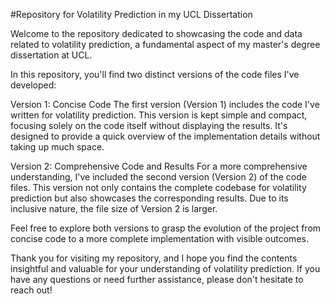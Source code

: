 #Repository for Volatility Prediction in my UCL Dissertation

Welcome to the repository dedicated to showcasing the code and data related to volatility prediction, a fundamental aspect of my master's degree dissertation at UCL.

In this repository, you'll find two distinct versions of the code files I've developed:

Version 1: Concise Code
The first version (Version 1) includes the code I've written for volatility prediction. This version is kept simple and compact, focusing solely on the code itself without displaying the results. It's designed to provide a quick overview of the implementation details without taking up much space.

Version 2: Comprehensive Code and Results
For a more comprehensive understanding, I've included the second version (Version 2) of the code files. This version not only contains the complete codebase for volatility prediction but also showcases the corresponding results. Due to its inclusive nature, the file size of Version 2 is larger.

Feel free to explore both versions to grasp the evolution of the project from concise code to a more complete implementation with visible outcomes.

Thank you for visiting my repository, and I hope you find the contents insightful and valuable for your understanding of volatility prediction. If you have any questions or need further assistance, please don't hesitate to reach out!
